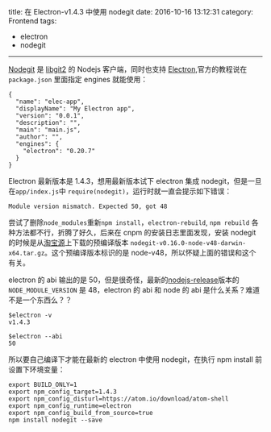 title: 在 Electron-v1.4.3 中使用 nodegit
date: 2016-10-16 13:12:31
category: Frontend
tags:
  - electron
  - nodegit
---

[Nodegit](https://github.com/nodegit/nodegit) 是 [libgit2](https://libgit2.github.com/) 的 Nodejs 客户端，同时也支持 [Electron](https://github.com/electron/electron),官方的教程说在 `package.json` 里面指定 engines 就能使用：

```
{
  "name": "elec-app",
  "displayName": "My Electron app",
  "version": "0.0.1",
  "description": "",
  "main": "main.js",
  "author": "",
  "engines": {
    "electron": "0.20.7"
  }
}
```

Electron 最新版本是 1.4.3，想用最新版本试下 electron 集成 nodegit，但是一旦在`app/index.js`中 `require(nodegit)`，运行时就一直会提示如下错误：
```
Module version mismatch. Expected 50, got 48
```

<!--more-->

尝试了删除`node_modules`重新`npm install`，`electron-rebuild`, `npm rebuild` 各种方法都不行，折腾了好久，后来在 cnpm 的安装日志里面发现，安装 nodegit 的时候是从[淘宝源](https://npm.taobao.org/mirrors/nodegit/v0.16.0)上下载的预编译版本 `nodegit-v0.16.0-node-v48-darwin-x64.tar.gz`。这个预编译版本标识的是 node-v48，所以怀疑上面的错误和这个有关。

electron 的 abi 输出的是 50，但是很奇怪，最新的[nodejs-release](https://nodejs.org/en/download/releases/)版本的 `NODE_MODULE_VERSION` 是 48，electron 的 abi 和 node 的 abi 是什么关系？难道不是一个东西么？？
```
$electron -v
v1.4.3

$electron --abi
50
```

所以要自己编译下才能在最新的 electron 中使用 nodegit，在执行 npm install 前设置下环境变量：
```
export BUILD_ONLY=1
export npm_config_target=1.4.3
export npm_config_disturl=https://atom.io/download/atom-shell
export npm_config_runtime=electron
export npm_config_build_from_source=true
npm install nodegit --save
```
